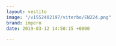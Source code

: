 ```yaml
---
layout: vestito
image: "/v1552402197/viterbo/EN224.png"
brand: impero
date: 2019-03-12 14:50:15 +0000

---
```

